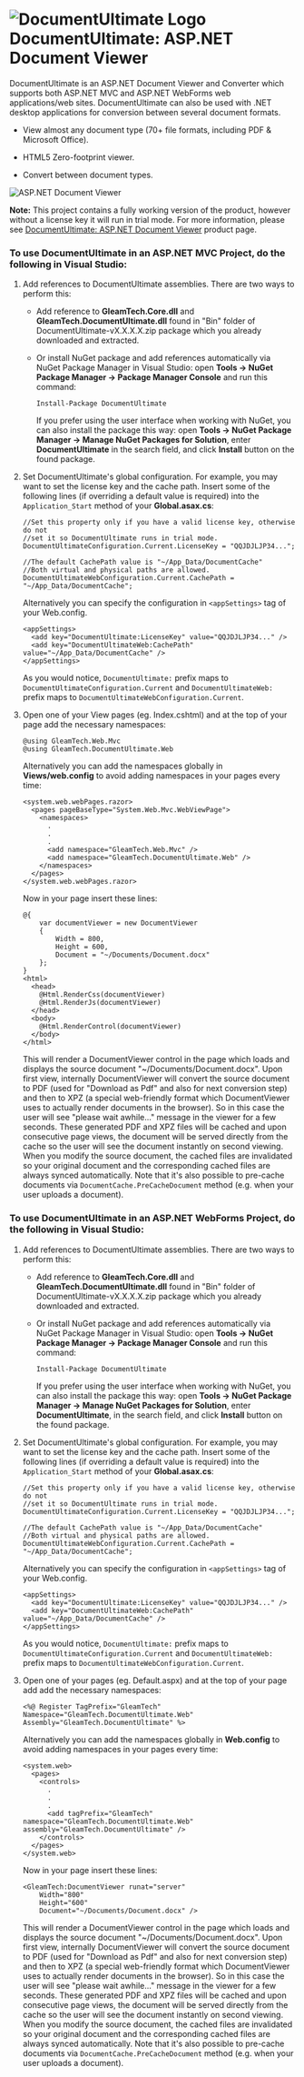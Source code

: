 # ![DocumentUltimate Logo](documentultimate-logo.png) DocumentUltimate: ASP.NET Document Viewer
DocumentUltimate is an ASP.NET Document Viewer and Converter which supports both ASP.NET MVC and ASP.NET WebForms web applications/web sites. DocumentUltimate can also be used with .NET desktop applications for conversion between several document formats.

- View almost any document type (70+ file formats, including PDF & Microsoft Office).

- HTML5 Zero-footprint viewer.

- Convert between document types.

![ASP.NET Document Viewer](documentultimate.png)

**Note:** This project contains a fully working version of the product, however without a license key it will run in trial mode. For more information, please see [DocumentUltimate: ASP.NET Document Viewer](http://www.gleamtech.com/documentultimate) product page.

### To use DocumentUltimate in an ASP.NET MVC Project, do the following in Visual Studio:

1.  Add references to DocumentUltimate assemblies. There are two ways to perform this:

    -   Add reference to **GleamTech.Core.dll** and **GleamTech.DocumentUltimate.dll** found in "Bin" folder of DocumentUltimate-vX.X.X.X.zip package which you already downloaded and extracted.

    -   Or install NuGet package and add references automatically via NuGet Package Manager in Visual Studio: open **Tools -&gt; NuGet Package Manager -&gt; Package Manager Console** and run this command:

        `Install-Package DocumentUltimate`

        If you prefer using the user interface when working with NuGet, you can also install the package this way: open **Tools -&gt; NuGet Package Manager -&gt; Manage NuGet Packages for Solution**, enter **DocumentUltimate** in the search field, and click **Install** button on the found package.

2.  Set DocumentUltimate's global configuration. For example, you may want to set the license key and the cache path. Insert some of the following lines (if overriding a default value is required) into the ```Application_Start``` method of your **Global.asax.cs**:

    ```
    //Set this property only if you have a valid license key, otherwise do not
    //set it so DocumentUltimate runs in trial mode.
    DocumentUltimateConfiguration.Current.LicenseKey = "QQJDJLJP34...";

    //The default CachePath value is "~/App_Data/DocumentCache"
    //Both virtual and physical paths are allowed.
    DocumentUltimateWebConfiguration.Current.CachePath = "~/App_Data/DocumentCache";
    ```

    Alternatively you can specify the configuration in ```<appSettings>``` tag of your Web.config.

    ```
    <appSettings>
      <add key="DocumentUltimate:LicenseKey" value="QQJDJLJP34..." />
      <add key="DocumentUltimateWeb:CachePath" value="~/App_Data/DocumentCache" />
    </appSettings>
    ```

    As you would notice, `DocumentUltimate:` prefix maps to `DocumentUltimateConfiguration.Current` and `DocumentUltimateWeb:` prefix maps to ```DocumentUltimateWebConfiguration.Current```.

3.  Open one of your View pages (eg. Index.cshtml) and at the top of your page add the necessary namespaces:

    ```
    @using GleamTech.Web.Mvc
    @using GleamTech.DocumentUltimate.Web
    ```

    Alternatively you can add the namespaces globally in **Views/web.config** to avoid adding namespaces in your pages every time:

    ```
    <system.web.webPages.razor>
      <pages pageBaseType="System.Web.Mvc.WebViewPage">
        <namespaces>
          .
          .
          .
          <add namespace="GleamTech.Web.Mvc" />
          <add namespace="GleamTech.DocumentUltimate.Web" />
        </namespaces>
      </pages>
    </system.web.webPages.razor>
    ```

    Now in your page insert these lines:

    ```
    @{
        var documentViewer = new DocumentViewer 
        {
            Width = 800,
            Height = 600,
            Document = "~/Documents/Document.docx"
        };
    }              
    <html> 
      <head> 
        @Html.RenderCss(documentViewer) 
        @Html.RenderJs(documentViewer)
      </head> 
      <body> 
        @Html.RenderControl(documentViewer) 
      </body> 
    </html>
    ```

    This will render a DocumentViewer control in the page which loads and displays the source document "~/Documents/Document.docx". Upon first view, internally DocumentViewer will convert the source document to PDF (used for "Download as Pdf" and also for next conversion step) and then to XPZ (a special web-friendly format which DocumentViewer uses to actually render documents in the browser). So in this case the user will see "please wait awhile..." message in the viewer for a few seconds. These generated PDF and XPZ files will be cached and upon consecutive page views, the document will be served directly from the cache so the user will see the document instantly on second viewing. When you modify the source document, the cached files are invalidated so your original document and the corresponding cached files are always synced automatically. Note that it's also possible to pre-cache documents via `DocumentCache.PreCacheDocument` method (e.g. when your user uploads a document).

### To use DocumentUltimate in an ASP.NET WebForms Project, do the following in Visual Studio:

1.  Add references to DocumentUltimate assemblies. There are two ways to perform this:

    -   Add reference to **GleamTech.Core.dll** and **GleamTech.DocumentUltimate.dll** found in "Bin" folder of DocumentUltimate-vX.X.X.X.zip package which you already downloaded and extracted.

    -   Or install NuGet package and add references automatically via NuGet Package Manager in Visual Studio: open **Tools -&gt; NuGet Package Manager -&gt; Package Manager Console** and run this command:

        `Install-Package DocumentUltimate`

        If you prefer using the user interface when working with NuGet, you can also install the package this way: open **Tools -&gt; NuGet Package Manager -&gt; Manage NuGet Packages for Solution**, enter **DocumentUltimate**, in the search field, and click **Install** button on the found package.

2.  Set DocumentUltimate's global configuration. For example, you may want to set the license key and the cache path. Insert some of the following lines (if overriding a default value is required) into the ```Application_Start``` method of your **Global.asax.cs**:

    ```
    //Set this property only if you have a valid license key, otherwise do not
    //set it so DocumentUltimate runs in trial mode.
    DocumentUltimateConfiguration.Current.LicenseKey = "QQJDJLJP34...";

    //The default CachePath value is "~/App_Data/DocumentCache"
    //Both virtual and physical paths are allowed.
    DocumentUltimateWebConfiguration.Current.CachePath = "~/App_Data/DocumentCache";
    ```

    Alternatively you can specify the configuration in ```<appSettings>``` tag of your Web.config.

    ```
    <appSettings>
      <add key="DocumentUltimate:LicenseKey" value="QQJDJLJP34..." />
      <add key="DocumentUltimateWeb:CachePath" value="~/App_Data/DocumentCache" />
    </appSettings>
    ```

    As you would notice, `DocumentUltimate:` prefix maps to `DocumentUltimateConfiguration.Current` and `DocumentUltimateWeb:` prefix maps to ```DocumentUltimateWebConfiguration.Current```.

3.  Open one of your pages (eg. Default.aspx) and at the top of your page add add the necessary namespaces:

    ```
    <%@ Register TagPrefix="GleamTech" Namespace="GleamTech.DocumentUltimate.Web" Assembly="GleamTech.DocumentUltimate" %>
    ```

    Alternatively you can add the namespaces globally in **Web.config** to avoid adding namespaces in your pages every time:

    ```
    <system.web>
      <pages>
        <controls>
          .
          .
          .
          <add tagPrefix="GleamTech" namespace="GleamTech.DocumentUltimate.Web" assembly="GleamTech.DocumentUltimate" />
        </controls>
      </pages>
    </system.web>
    ```

    Now in your page insert these lines:

    ```
    <GleamTech:DocumentViewer runat="server" 
        Width="800" 
        Height="600" 
        Document="~/Documents/Document.docx" />
    ```

    This will render a DocumentViewer control in the page which loads and displays the source document "~/Documents/Document.docx". Upon first view, internally DocumentViewer will convert the source document to PDF (used for "Download as Pdf" and also for next conversion step) and then to XPZ (a special web-friendly format which DocumentViewer uses to actually render documents in the browser). So in this case the user will see "please wait awhile..." message in the viewer for a few seconds. These generated PDF and XPZ files will be cached and upon consecutive page views, the document will be served directly from the cache so the user will see the document instantly on second viewing. When you modify the source document, the cached files are invalidated so your original document and the corresponding cached files are always synced automatically. Note that it's also possible to pre-cache documents via `DocumentCache.PreCacheDocument` method (e.g. when your user uploads a document).
